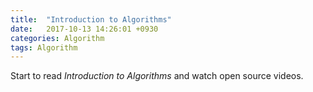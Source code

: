 ```yaml
---
title:  "Introduction to Algorithms"
date:   2017-10-13 14:26:01 +0930
categories: Algorithm
tags: Algorithm
---
```

Start to read _Introduction to Algorithms_ and watch open source videos.
<!-- more -->

